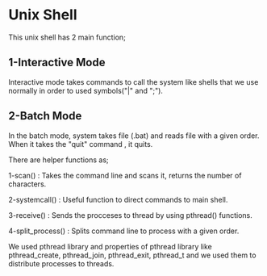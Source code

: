 
# Unix Shell

This unix shell has 2 main function;

## 1-Interactive Mode

Interactive mode takes commands to call the system like shells that we use normally in order to used symbols("|" and ";").

## 2-Batch Mode

In the batch mode, system takes file (.bat) and reads file with a given order. When it takes the "quit" command , it quits.

There are helper functions as;

1-scan() : Takes the command line and scans it, returns the number of characters.

2-systemcall() : Useful function to direct commands to main shell.

3-receive() : Sends the procceses to thread by using pthread() functions.

4-split_process() : Splits command line to process with a given order.

We used pthread library and properties of pthread library like pthread_create, pthread_join, pthread_exit, pthread_t and we used them to distribute processes to threads.
 

